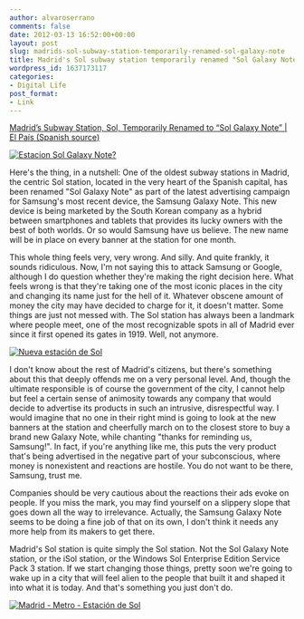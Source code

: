 ```yaml
---
author: alvaroserrano
comments: false
date: 2012-03-13 16:52:00+00:00
layout: post
slug: madrids-sol-subway-station-temporarily-renamed-sol-galaxy-note
title: Madrid's Sol subway station temporarily renamed "Sol Galaxy Note"
wordpress_id: 1637173117
categories:
- Digital Life
post_format:
- Link
---
```


[Madrid’s Subway Station, Sol, Temporarily Renamed to “Sol Galaxy Note” | El País (Spanish source)](http://ccaa.elpais.com/ccaa/2012/03/12/madrid/1331581839_273393.html)

[![Estacion Sol Galaxy Note?](http://farm8.staticflickr.com/7044/6832783912_77a32b61eb.jpg)](http://www.flickr.com/photos/aleyda/6832783912/)

Here's the thing, in a nutshell: One of the oldest subway stations in Madrid, the centric Sol station, located in the very heart of the Spanish capital, has been renamed "Sol Galaxy Note" as part of the latest advertising campaign for Samsung's most recent device, the Samsung Galaxy Note. This new device is being marketed by the South Korean company as a hybrid between smartphones and tablets that provides its lucky owners with the best of both worlds. Or so would Samsung have us believe. The new name will be in place on every banner at the station for one month.

This whole thing feels very, very wrong. And silly. And quite frankly, it sounds ridiculous. Now, I'm not saying this to attack Samsung or Google, although I do question whether they're making the right decision here. What feels wrong is that they're taking one of the most iconic places in the city and changing its name just for the hell of it. Whatever obscene amount of money the city may have decided to charge for it, it doesn't matter. Some things are just not messed with. The Sol station has always been a landmark where people meet, one of the most recognizable spots in all of Madrid ever since it first opened its gates in 1919. Well, not anymore.

[![Nueva estación de Sol](http://farm4.staticflickr.com/3110/3878052321_47f7a90f93.jpg)](http://www.flickr.com/photos/tonymadrid/3878052321/)

I don't know about the rest of Madrid's citizens, but there's something about this that deeply offends me on a very personal level. And, though the ultimate responsible is of course the government of the city, I cannot help but feel a certain sense of animosity towards any company that would decide to advertise its products in such an intrusive, disrespectful way. I would imagine that no one in their right mind is going to look at the new banners at the station and cheerfully march on to the closest store to buy a brand new Galaxy Note, while chanting "thanks for reminding us, Samsung!". In fact, if you're anything like me, this puts the very product that's being advertised in the negative part of your subconscious, where money is nonexistent and reactions are hostile. You do not want to be there, Samsung, trust me.

Companies should be very cautious about the reactions their ads evoke on people. If you miss the mark, you may find yourself on a slippery slope that goes down all the way to irrelevance. Actually, the Samsung Galaxy Note seems to be doing a fine job of that on its own, I don't think it needs any more help from its makers to get there. 

Madrid's Sol station is quite simply the Sol station. Not the Sol Galaxy Note station, or the iSol station, or the Windows Sol Enterprise Edition Service Pack 3 station. If we start changing those things, pretty soon we're going to wake up in a city that will feel alien to the people that built it and shaped it into what it is today. And that's something you just don't do.

[![Madrid - Metro - Estación de Sol](http://farm5.staticflickr.com/4146/5044132244_8422d75e22.jpg)](http://www.flickr.com/photos/9126005@N04/5044132244/)
